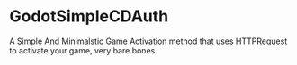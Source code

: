 # GodotSimpleCDAuth
A Simple And Minimalstic Game Activation method that uses HTTPRequest to activate your game, very bare bones.
